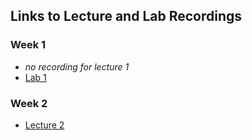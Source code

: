 ## Links to Lecture and Lab Recordings

### Week 1
* *no recording for lecture 1*
* [Lab 1](https://georgetown.zoom.us/rec/share/t8evhWutZLS-jN8Gd40CL5JSe_kDJy152OwBqXoofHkOPeDhCqUihJ-FmfrLzb_G.dVkJPtbR6z9xkR21?startTime=1724881193000)

### Week 2
* [Lecture 2](https://georgetown.zoom.us/rec/share/BRIuLlEHPzQGADdngiHB6D2KG9eBaOsDcJqaGUNNRxseKi5TYGY4uz64u8PxzKyS.tYNNgPqWwsjm-6cQ?startTime=1725918269000)
